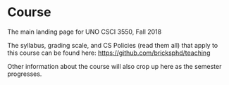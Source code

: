# Course
The main landing page for UNO CSCI 3550, Fall 2018

The syllabus, grading scale, and CS Policies (read them all) that apply to this course can be found here: https://github.com/bricksphd/teaching

Other information about the course will also crop up here as the semester progresses.

